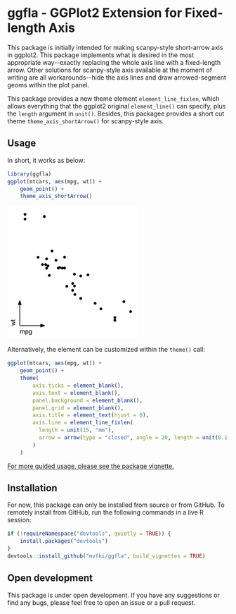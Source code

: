 # ggfla - GGPlot2 Extension for Fixed-length Axis

This package is initially intended for making scanpy-style short-arrow axis in ggplot2. 
This package implements what is desired in the most appropriate way--exactly 
replacing the whole axis line with a fixed-length arrow. Other solutions for 
scanpy-style axis available at the moment of writing are all workarounds--hide 
the axis lines and draw arrowed-segment geoms within the plot panel.

This package provides a new theme element `element_line_fixlen`, which allows everything that
the ggplot2 original `element_line()` can specify, plus the `length` argument in `unit()`.
Besides, this packagee provides a short cut theme `theme_axis_shortArrow()` for scanpy-style axis.

## Usage

In short, it works as below:

```R
library(ggfla)
ggplot(mtcars, aes(mpg, wt)) +
    geom_point() +
    theme_axis_shortArrow()
```

![illustration](man/figures/illustration.png)

Alternatively, the element can be customized within the `theme()` call:

```R
ggplot(mtcars, aes(mpg, wt)) +
    geom_point() +
    theme(
        axis.ticks = element_blank(),
        axis.text = element_blank(),
        panel.background = element_blank(),
        panel.grid = element_blank(),
        axis.title = element_text(hjust = 0),
        axis.line = element_line_fixlen(
          length = unit(15, "mm"),
          arrow = arrow(type = "closed", angle = 20, length = unit(0.1, "in"))
        )
    )
```

[For more guided usage, please see the package vignette.](https://htmlpreview.github.io/?https://github.com/mvfki/ggfla/blob/main/doc/ggfla.html)

## Installation

For now, this package can only be installed from source or from GitHub. To remotely
install from GitHub, run the following commands in a live R session:

```R
if (!requireNamespace("devtools", quietly = TRUE)) {
    install.packages("devtools")
}
devtools::install_github("mvfki/ggfla", build_vignettes = TRUE)
```

## Open development

This package is under open development. If you have any suggestions or find any bugs,
please feel free to open an issue or a pull request.
